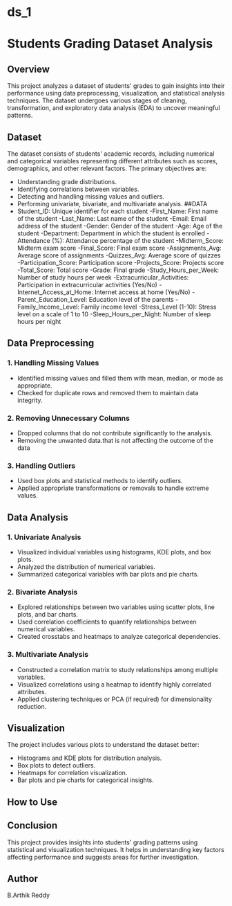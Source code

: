 # ds_1

# Students Grading Dataset Analysis

## Overview
This project analyzes a dataset of students' grades to gain insights into their performance using data preprocessing, visualization, and statistical analysis techniques. The dataset undergoes various stages of cleaning, transformation, and exploratory data analysis (EDA) to uncover meaningful patterns.

## Dataset
The dataset consists of students' academic records, including numerical and categorical variables representing different attributes such as scores, demographics, and other relevant factors. The primary objectives are:
- Understanding grade distributions.
- Identifying correlations between variables.
- Detecting and handling missing values and outliers.
- Performing univariate, bivariate, and multivariate analysis.
##DATA
- Student_ID: Unique identifier for each student
-First_Name: First name of the student
-Last_Name: Last name of the student
-Email: Email address of the student
-Gender: Gender of the student
-Age: Age of the student
-Department: Department in which the student is enrolled
-Attendance (%): Attendance percentage of the student
-Midterm_Score: Midterm exam score
-Final_Score: Final exam score
-Assignments_Avg: Average score of assignments
-Quizzes_Avg: Average score of quizzes
-Participation_Score: Participation score
-Projects_Score: Projects score
-Total_Score: Total score
-Grade: Final grade
-Study_Hours_per_Week: Number of study hours per week
-Extracurricular_Activities: Participation in extracurricular activities (Yes/No)
-Internet_Access_at_Home: Internet access at home (Yes/No)
-Parent_Education_Level: Education level of the parents
-Family_Income_Level: Family income level
-Stress_Level (1-10): Stress level on a scale of 1 to 10
-Sleep_Hours_per_Night: Number of sleep hours per night

## Data Preprocessing
### 1. Handling Missing Values
- Identified missing values and filled them with mean, median, or mode as appropriate.
- Checked for duplicate rows and removed them to maintain data integrity.

### 2. Removing Unnecessary Columns
- Dropped columns that do not contribute significantly to the analysis.
- Removing the unwanted data.that is not affecting the outcome of the data

### 3. Handling Outliers
- Used box plots and statistical methods to identify outliers.
- Applied appropriate transformations or removals to handle extreme values.

## Data Analysis
### 1. Univariate Analysis
- Visualized individual variables using histograms, KDE plots, and box plots.
- Analyzed the distribution of numerical variables.
- Summarized categorical variables with bar plots and pie charts.

### 2. Bivariate Analysis
- Explored relationships between two variables using scatter plots, line plots, and bar charts.
- Used correlation coefficients to quantify relationships between numerical variables.
- Created crosstabs and heatmaps to analyze categorical dependencies.

### 3. Multivariate Analysis
- Constructed a correlation matrix to study relationships among multiple variables.
- Visualized correlations using a heatmap to identify highly correlated attributes.
- Applied clustering techniques or PCA (if required) for dimensionality reduction.

## Visualization
The project includes various plots to understand the dataset better:
- Histograms and KDE plots for distribution analysis.
- Box plots to detect outliers.
- Heatmaps for correlation visualization.
- Bar plots and pie charts for categorical insights.

## How to Use


## Conclusion
This project provides insights into students' grading patterns using statistical and visualization techniques. It helps in understanding key factors affecting performance and suggests areas for further investigation.

## Author
B.Arthik Reddy



